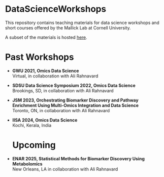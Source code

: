 # DataScienceWorkshops

This repository contains teaching materials for data science workshops and short courses offered by the Mallick Lab at Cornell University.

A subset of the materials is hosted [here](https://github.com/omicsEye/Workshop).

# Past Workshops 

- **GWU 2021, Omics Data Science**  
  Virtual, in collaboration with Ali Rahnavard

- **SDSU Data Science Symposium 2022, Omics Data Science**  
  Brookings, SD, in collaboration with Ali Rahnavard

- **JSM 2023, Orchestrating Biomarker Discovery and Pathway Enrichment Using Multi-Omics Integration and Data Science**  
  Toronto, ON, in collaboration with Ali Rahnavard

- **IISA 2024, Omics Data Science**  
  Kochi, Kerala, India

  # Upcoming

- **ENAR 2025, Statistical Methods for Biomarker Discovery Using Metabolomics**  
  New Orleans, LA in collaboration with Ali Rahnavard
